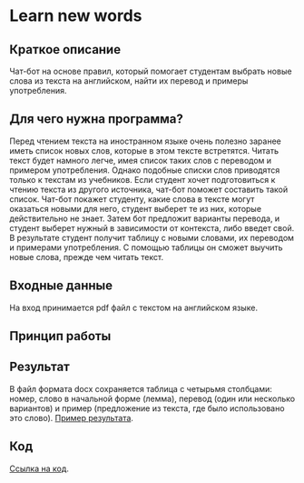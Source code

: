 # Learn new words

## Краткое описание
Чат-бот на основе правил, который помогает студентам выбрать новые слова из текста на английском, найти их перевод и примеры употребления.

## Для чего нужна программа?
Перед чтением текста на иностранном языке очень полезно заранее иметь список новых слов, которые в этом тексте встретятся. Читать текст будет намного легче, имея список таких слов с переводом и примером употребления. Однако подобные списки слов приводятся только к текстам из учебников. Если студент хочет подготовиться к чтению текста из другого источника, чат-бот поможет составить такой список. Чат-бот покажет студенту, какие слова в тексте могут оказаться новыми для него, студент выберет те из них, которые действительно не знает. Затем бот предложит варианты перевода, и студент выберет нужный в зависимости от контекста, либо введет свой. В результате студент получит таблицу с новыми словами, их переводом и примерами употребления. С помощью таблицы он сможет выучить новые слова, прежде чем читать текст.

## Входные данные
На вход принимается pdf файл с текстом на английском языке.

## Принцип работы

## Результат
В файл формата docx сохраняется таблица с четырьмя столбцами: номер, слово в начальной форме (лемма), перевод (один или несколько вариантов) и пример (предложение из текста, где было использовано это слово).
[Пример результата](result_learn_new_words.jpg).

## Код
[Ссылка на код](learn_new_words.py).

